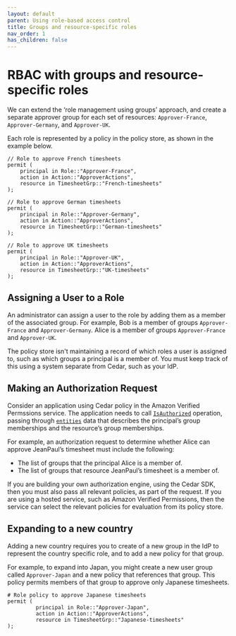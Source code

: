 ```yaml
---
layout: default
parent: Using role-based access control
title: Groups and resource-specific roles
nav_order: 1
has_children: false
---
```


# RBAC with groups and resource-specific roles

We can extend the ‘role management using groups’ approach, and create a separate approver group for each set of resources: `Approver-France`, `Approver-Germany`, and `Approver-UK`.

Each role is represented by a policy in the policy store, as  shown in the example below.

```cedar
// Role to approve French timesheets
permit (
    principal in Role::"Approver-France",
    action in Action::"ApproverActions",
    resource in TimesheetGrp::"French-timesheets"
);
```

```cedar
// Role to approve German timesheets
permit (
    principal in Role::"Approver-Germany",
    action in Action::"ApproverActions",
    resource in TimesheetGrp::"German-timesheets"
);
```

```cedar
// Role to approve UK timesheets
permit (
    principal in Role::"Approver-UK",
    action in Action::"ApproverActions",
    resource in TimesheetGrp::"UK-timesheets"
);
```

## Assigning a User to a Role

An administrator can assign a user to the role by adding them as a member of the associated group. For example, Bob is a member of groups `Approver-France` and `Approver-Germany`. Alice is a member of groups `Approver-France` and `Approver-UK`. 

The policy store isn't maintaining a record of which roles a user is assigned to, such as which groups a principal is a member of. You must keep track of this using a system separate from Cedar, such as your IdP.

## Making an Authorization Request

Consider an application using Cedar policy in the Amazon Verified Permssions service. The application needs to call [`IsAuthorized`](https://docs.aws.amazon.com/verifiedpermissions/latest/apireference/API_IsAuthorized.html) operation, passing through [`entities`](https://docs.aws.amazon.com/verifiedpermissions/latest/apireference/API_IsAuthorized.html#verifiedpermissions-IsAuthorized-request-entities) data that describes the principal’s group memberships and the resource’s group memberships. 

For example, an authorization request to determine whether Alice can approve JeanPaul’s timesheet must include the following:

* The list of groups that the principal Alice is a member of. 
* The list of groups that resource JeanPaul’s timesheet is a member of.

If you are building your own authorization engine, using the Cedar SDK, then you must also pass all relevant policies, as part of the request. If you are using a hosted service, such as Amazon Verified Permissions, then the service can select the relevant policies for evaluation from its policy store.

<!---
The following is a sample authorization request for Amazon Verified Permissions (one service that uses Cedar). This example uses the [IsAuthorized](https://docs.aws.amazon.com/verifiedpermissions/latest/apireference/API_IsAuthorized.html) operation to illustrate the previous scenario.

```
isAuthorized (
    principal = "User::Alice",
    action = Action::"TimeSheetApprove",
    resource = TimeSheet::"JeanPaul-230331",
    sliceComplement = {
        Entities = [
            {
                Identifier: { 
                    EntityId: "Alice", 
                    EntityType:"User"
                },
                #Each group that Alice is part of is a parent. 
                Parents: [ 
                    { 
                        EntityId: "Approver-France", 
                        EntityType: "Role" 
                    },
                    { 
                        EntityId: "Approver-UK", 
                        EntityType: "Role" 
                    }  
                ]  
            },
            {
                Identifier:{ 
                    EntityId: "JeanPaul-230331", 
                    EntityType:"TimeSheet"
                },
                #Each group that the resource is a member of 
                { 
                    EntityId: "France", 
                    EntityType: "TimesheetGrp" 
                }
            }
        
        ]
    }
)
```
-->

## Expanding to a new country

Adding a new country requires you to create of a new group in the IdP to represent the country specific role, and to add a new policy for that group. 

For example, to expand into Japan, you might create a new user group called `Approver-Japan` and a new policy that references that group. This policy permits members of that group to approve only Japanese timesheets. 

```
# Role policy to approve Japanese timesheets
permit (
         principal in Role::"Approver-Japan",
         action in Action::"ApproverActions",
         resource in TimesheetGrp::"Japanese-timesheets"
);
```
